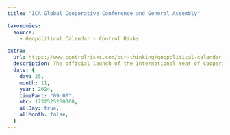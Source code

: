 ```yaml
---
title: "ICA Global Cooperative Conference and General Assembly"

taxonomies:
  source:
    - Geopolitical Calendar - Control Risks

extra:
  url: https://www.controlrisks.com/our-thinking/geopolitical-calendar
  description: The official launch of the International Year of Cooperatives will take place in New Delhi, India, during the ICA Global Cooperative Conference and General Assembly. Global leaders will seek to inspire cooperators worldwide. Tent and improve the lives for everyone. Location- Global.
  date: {
    day: 25,
    month: 11,
    year: 2024,
    timePart: "09:00",
    utc: 1732525200000,
    allDay: true,
    allMonth: false,
  }
---
```

